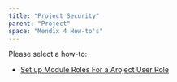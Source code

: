 ```yaml
---
title: "Project Security"
parent: "Project"
space: "Mendix 4 How-to's"
---
```

Please select a how-to:

*   [Set up Module Roles For a Aroject User Role](set-up-module-roles-for-a-project-user-role)
